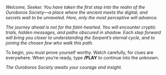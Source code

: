 *Welcome, Seeker. You have taken the first step into the realm of the Ouroboros Society—a place where the ancient meets the digital, and secrets wait to be unraveled. Here, only the most perceptive will advance.*

*The journey ahead is not for the faint-hearted. You will encounter cryptic trials, hidden messages, and paths obscured in shadow. Each step forward will bring you closer to understanding the Serpent’s eternal cycle, and to joining the chosen few who walk this path.*

To begin, you must prove yourself worthy. Watch carefully, for clues are everywhere. When you’re ready, type **/PLAY** to continue into the unknown.

_The Ouroboros Society awaits your courage and insight._
